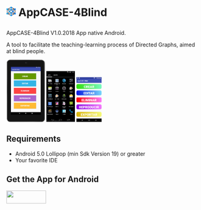# <p><img src="screenshot/iconoAppScreenshot.png" width="5%"/> AppCASE-4Blind  
AppCASE-4Blind V1.0.2018
App native Android.
  
A tool to facilitate the teaching-learning process of Directed Graphs, aimed at blind people.

<p><img src="screenshot/PantallaPrincipal.png" width="20%"/>
<img src="screenshot/appScreenshot.png" width="15%"/>
<img src="screenshot/ScreenshotMenuInicio.png" width="13%"/></p>

## Requirements

- Android 5.0 Lollipop (min Sdk Version 19) or greater
- Your favorite IDE

## Get the App for Android 

<a href="https://play.google.com/store/apps?hl=es" >
<img src="https://raw.githubusercontent.com/Ramotion/react-native-circle-menu/master/google_play@2x.png" width="104" height="34"></a>

